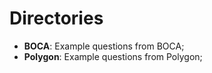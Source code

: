 # Directories

* **BOCA**: Example questions from BOCA;
* **Polygon**: Example questions from Polygon;